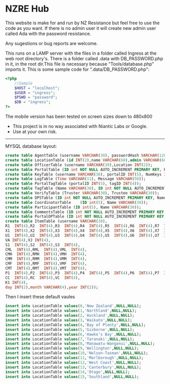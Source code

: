 NZRE Hub
==============
This website is make for and run by NZ Resistance but feel free to use the code as you want.
If there is no admin user it will create new admin user called Ada with the password resistance.

Any sugestions or bug reports are welcome.

This runs on a LAMP server with the files in a folder called Ingress at the web root directory's.
There is a folder called .data with DB\_PASSWORD.php in it, in the root dir.This file is necessary because "Tools/database.php" imports it. This is some sample code for ".data/DB\_PASSWORD.php":
```php
<?php
	//Sample
	$HOST = "localhost";
	$USER = "ingress";
	$PSWD = "password";
	$DB = "ingress";
?>
```

The mobile version has been tested on screen sizes down to 480x800

* This project is in no way associated with Niantic Labs or Google.
* Use at your own risk.

***
MYSQL database layout:

```sql
create table AgentTable (username VARCHAR(30), passwordHash VARCHAR(128), Admin tinyint(1), lvl INT(3), AP  INT(9), Location INT(2), ViewDegree INT(2));
create table LocationTable (id INT(2),name VARCHAR(60),admin VARCHAR(60),Description VARCHAR(10000));
create table OfficerTable (username VARCHAR(30),Location INT(2));
create table PortalTable (ID int NOT NULL AUTO_INCREMENT PRIMARY KEY, PortalName VARCHAR(60), Location int(2), Lat int(10), Lon int(10));
create table KeyTable (username VARCHAR(30), portalID INT(5), NumKeys INT(4));
create table LogTable (Time VARCHAR(11), Message VARCHAR(50));
create table PortalTagTable (portalID INT(5), tagID INT(4));
create table TagTable (Name VARCHAR(30), ID int NOT NULL AUTO_INCREMENT PRIMARY KEY);
create table VerifyTable (Truster VARCHAR(30), Trustee VARCHAR(30));
create table OPSTable (ID int NOT NULL AUTO_INCREMENT PRIMARY KEY, Name VARCHAR(60), Description VARCHAR(10000), Private tinyint(1), Archived tinyint(1));
create table CoordinatorTable	 (ID int(5), Name VARCHAR(30));
create table ParticipantTable (ID int(5), Name VARCHAR(30));
create table CommentsTable (ID int NOT NULL AUTO_INCREMENT PRIMARY KEY, OP_ID int(5), Msg VARCHAR(10000), Name VARCHAR(30), Time int(11));
create table PortalOPTable (ID int NOT NULL AUTO_INCREMENT PRIMARY KEY, PortalName VARCHAR(60), Location int(2), Lat int(10), Lon int(10), Private tinyint(1), OP_ID int(5));
create table ItemTable (username VARCHAR(30),
R1  INT(4),R2  INT(4),R3  INT(4),R4  INT(4),R5  INT(4),R6  INT(4),R7  INT(4),R8  INT(4),
X1  INT(4),X2  INT(4),X3  INT(4),X4  INT(4),X5  INT(4),X6  INT(4),X7  INT(4),X8  INT(4),
U1  INT(4),U2  INT(4),U3  INT(4),U4  INT(4),U5  INT(4),U6  INT(4),U7  INT(4),U8  INT(4),
VA INT(4),VJ INT(4),
S1  INT(4),S2  INT(4),S3  INT(4),
CML  INT(4),RML  INT(4),VML  INT(4),
CMH  INT(4),RMH  INT(4),VMH  INT(4),
CMM  INT(4),RMM  INT(4),VMM  INT(4),
CMF  INT(4),RMF  INT(4),VMF  INT(4),
CMT  INT(4),RMT  INT(4),VMT  INT(4),
P1  INT(4),P2  INT(4),P3  INT(4),P4  INT(4),P5  INT(4),P6  INT(4),P7  INT(4),P8  INT(4),
CC  INT(4),RC  INT(4),VC  INT(4),
K1 INT(4),
day INT(2),month VARCHAR(4),year INT(2));
```
Then I insert these default vaules
```sql
insert into LocationTable values(0,'New Zealand',NULL,NULL);
insert into LocationTable values(1,'Northland',NULL,NULL);
insert into LocationTable values(2,'Auckland',NULL,NULL);
insert into LocationTable values(3,'Waikato',NULL,NULL);
insert into LocationTable values(4,'Bay of Plenty',NULL,NULL);
insert into LocationTable values(5,'Gisborne',NULL,NULL);
insert into LocationTable values(6,'Hawke’s Bay',NULL,NULL);
insert into LocationTable values(7,'Taranaki',NULL,NULL);
insert into LocationTable values(8,'Manawatu-Wanganui',NULL,NULL);
insert into LocationTable values(9,'Wellington',NULL,NULL);
insert into LocationTable values(10,'Nelson-Tasman',NULL,NULL);
insert into LocationTable values(11,'Marlborough',NULL,NULL);
insert into LocationTable values(12,'West Coast',NULL,NULL);
insert into LocationTable values(13,'Canterbury',NULL,NULL);
insert into LocationTable values(14,'Otago',NULL,NULL);
insert into LocationTable values(15,'Southland',NULL,NULL);
```
